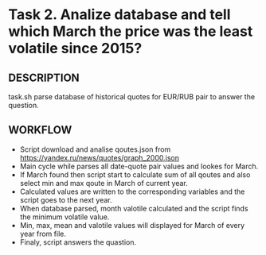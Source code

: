 # Task 2. Analize database and tell which March the price was the least volatile since 2015?


## DESCRIPTION
task.sh parse database of historical quotes for EUR/RUB pair to answer the question.

## WORKFLOW
* Script download and analise qoutes.json from https://yandex.ru/news/quotes/graph_2000.json
* Main cycle while parses all date-quote pair values and lookes for March.
* If March found then script start to calculate sum of all qoutes and also select min and max qoute in March of current year.
* Calculated values are written to the corresponding variables and the script goes to the next year.
* When database parsed, month valotile calculated and the script finds the minimum volatile value. 
* Min, max, mean and valotile values will displayed for March of every year from file.
* Finaly, script answers the quastion.
